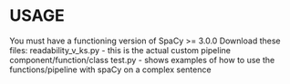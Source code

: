 # USAGE

You must have a functioning version of SpaCy >= 3.0.0
Download these files:
readability_v_ks.py - this is the actual custom pipeline component/function/class
test.py - shows examples of how to use the functions/pipeline with spaCy on a complex sentence